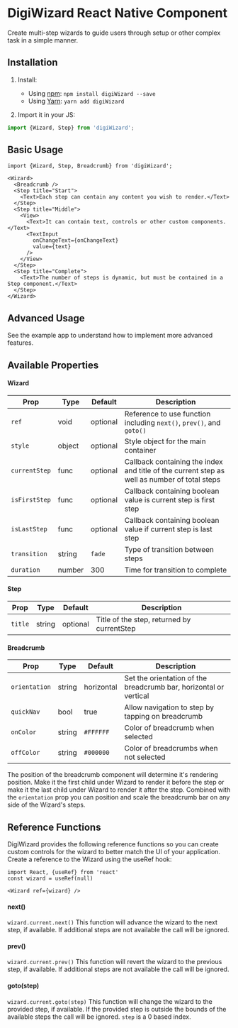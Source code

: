 # DigiWizard React Native Component

Create multi-step wizards to guide users through setup or other complex task in a simple manner.  

## Installation

1. Install:
    - Using [npm](https://www.npmjs.com/#getting-started): `npm install digiWizard --save`
    - Using [Yarn](https://yarnpkg.com/): `yarn add digiWizard`

2. Import it in your JS:

```js
import {Wizard, Step} from 'digiWizard';
```

## Basic Usage

```
import {Wizard, Step, Breadcrumb} from 'digiWizard';

<Wizard>
  <Breadcrumb />
  <Step title="Start">
    <Text>Each step can contain any content you wish to render.</Text>
  </Step>
  <Step title="Middle">
    <View>
      <Text>It can contain text, controls or other custom components.</Text>
      <TextInput
        onChangeText={onChangeText}
        value={text}
      />
    </View>
  </Step>
  <Step title="Complete">
    <Text>The number of steps is dynamic, but must be contained in a Step component.</Text>
  </Step>
</Wizard>
```

## Advanced Usage

See the example app to understand how to implement more advanced features.

## Available Properties

#### Wizard
| Prop | Type | Default  | Description |
|-----|-----------|----------------|-------------|
| `ref` | void | optional | Reference to use function including `next()`, `prev()`, and `goto()` |
| `style` | object | optional | Style object for the main container |
| `currentStep` | func | optional | Callback containing the index and title of the current step as well as number of total steps|
| `isFirstStep` | func | optional | Callback containing boolean value is current step is first step |
| `isLastStep` | func | optional | Callback containing boolean value if current step is last step |
| `transition` | string | `fade` | Type of transition between steps |
| `duration` | number | 300 | Time for transition to complete |

#### Step
| Prop | Type | Default  | Description |
|-----|-----------|----------------|-------------|
| `title` | string | optional | Title of the step, returned by currentStep |

#### Breadcrumb
| Prop | Type | Default  | Description |
|-----|-----------|----------------|-------------|
| `orientation` | string | horizontal | Set the orientation of the breadcrumb bar, horizontal or vertical |
| `quickNav` | bool | true | Allow navigation to step by tapping on breadcrumb |
| `onColor` | string | `#FFFFFF`| Color of breadcrumb when selected |
| `offColor` | string | `#000000` | Color of breadcrumbs when not selected |

The position of the breadcrumb component will determine it's rendering position.  Make it the first child under Wizard to render it before the step or make it the last child under Wizard to render it after the step.  Combined with the `orientation` prop you can position and scale the breadcrumb bar on any side of the Wizard's steps.

## Reference Functions

DigiWizard provides the following reference functions so you can create custom controls for the wizard to better match the UI of your application. Create a reference to the Wizard using the useRef hook:

```
import React, {useRef} from 'react'
const wizard = useRef(null)

<Wizard ref={wizard} />
```

#### next()  

`wizard.current.next()` This function will advance the wizard to the next step, if available. If additional steps are not available the call will be ignored.

#### prev()  

`wizard.current.prev()` This function will revert the wizard to the previous step, if available. If additional steps are not available the call will be ignored.

#### goto(step)  

`wizard.current.goto(step)` This function will change the wizard to the provided step, if available. If the provided step is outside the bounds of the available steps the call will be ignored. `step` is a 0 based index.